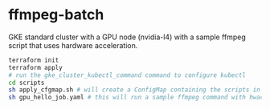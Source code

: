 # ffmpeg-batch
GKE standard cluster with a GPU node (nvidia-l4) with a sample ffmpeg script that uses hardware acceleration.


```bash
terraform init
terraform apply
# run the gke_cluster_kubectl_command command to configure kubectl
cd scripts
sh apply_cfgmap.sh # will create a ConfigMap containing the scripts in scripts/bench_scripts
sh gpu_hello_job.yaml # this will run a sample ffmpeg command with hwaccel
```